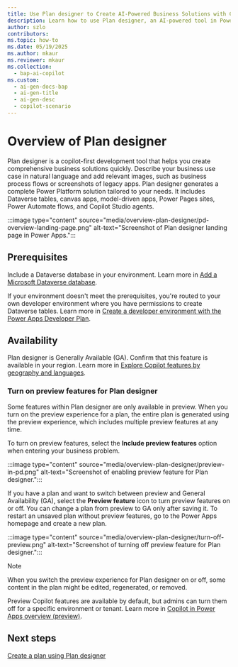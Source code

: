 ```yaml
---
title: Use Plan designer to Create AI-Powered Business Solutions with Copilot
description: Learn how to use Plan designer, an AI-powered tool in Power Platform, to create comprehensive business solutions.
author: szlo
contributors:
ms.topic: how-to
ms.date: 05/19/2025
ms.author: mkaur
ms.reviewer: mkaur
ms.collection:
  - bap-ai-copilot
ms.custom:
  - ai-gen-docs-bap
  - ai-gen-title
  - ai-gen-desc
  - copilot-scenario
---
```


# Overview of Plan designer

Plan designer is a copilot-first development tool that helps you create comprehensive business solutions quickly. Describe your business use case in natural language and add relevant images, such as business process flows or screenshots of legacy apps. Plan designer generates a complete Power Platform solution tailored to your needs. It includes Dataverse tables, canvas apps, model-driven apps, Power Pages sites, Power Automate flows, and Copilot Studio agents.

:::image type="content" source="media/overview-plan-designer/pd-overview-landing-page.png" alt-text="Screenshot of Plan designer landing page in Power Apps.":::

## Prerequisites

Include a Dataverse database in your environment. Learn more in [Add a Microsoft Dataverse database](/power-platform/admin/create-database).

If your environment doesn't meet the prerequisites, you're routed to your own developer environment where you have permissions to create Dataverse tables. Learn more in [Create a developer environment with the Power Apps Developer Plan](/power-platform/developer/create-developer-environment).

## Availability

Plan designer is Generally Available (GA). Confirm that this feature is available in your region. Learn more in [Explore Copilot features by geography and languages](https://releaseplans.microsoft.com/availability-reports/?report=copilotfeaturereport).

### Turn on preview features for Plan designer

Some features within Plan designer are only available in preview. When you turn on the preview experience for a plan, the entire plan is generated using the preview experience, which includes multiple preview features at any time.

To turn on preview features, select the **Include preview features** option when entering your business problem.

:::image type="content" source="media/overview-plan-designer/preview-in-pd.png" alt-text="Screenshot of enabling preview feature for Plan designer.":::

If you have a plan and want to switch between preview and General Availability (GA), select the **Preview feature** icon to turn preview features on or off. You can change a plan from preview to GA only after saving it. To restart an unsaved plan without preview features, go to the Power Apps homepage and create a new plan.

:::image type="content" source="media/overview-plan-designer/turn-off-preview.png" alt-text="Screenshot of turning off preview feature for Plan designer.":::

> [!NOTE]
> When you switch the preview experience for Plan designer on or off, some content in the plan might be edited, regenerated, or removed.

Preview Copilot features are available by default, but admins can turn them off for a specific environment or tenant. Learn more in [Copilot in Power Apps overview (preview)](../canvas-apps/ai-overview.md#disable-copilot-in-power-apps).


## Next steps

[Create a plan using Plan designer](create-plan.md)
